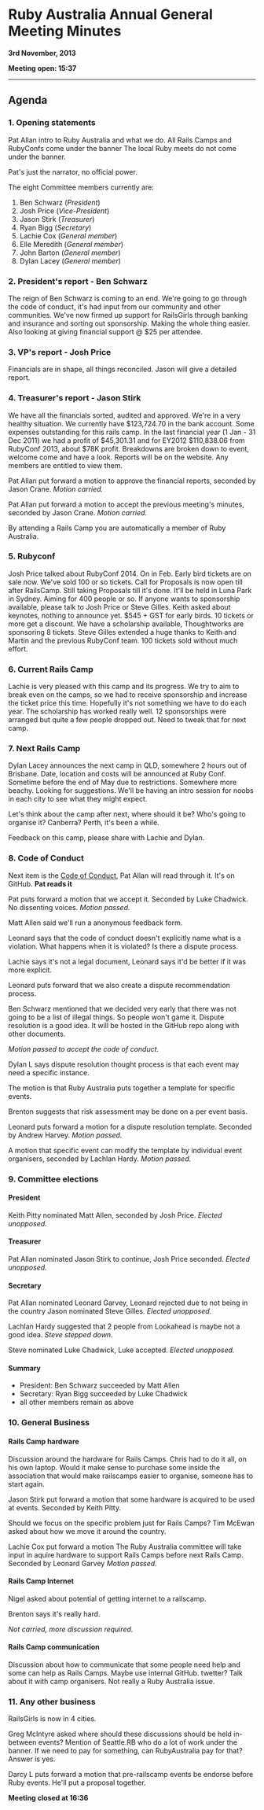 # Ruby Australia Annual General Meeting Minutes
**3rd November, 2013**

**Meeting open: 15:37**

---

## Agenda

### 1. Opening statements

Pat Allan intro to Ruby Australia and what we do.
All Rails Camps and RubyConfs come under the banner
The local Ruby meets do not come under the banner.

Pat's just the narrator, no official power.

The eight Committee members currently are:

1. Ben Schwarz (*President*)
1. Josh Price (*Vice-President*)
1. Jason Stirk (*Treasurer*)
1. Ryan Bigg (*Secretary*)
1. Lachie Cox (*General member*)
1. Elle Meredith (*General member*)
1. John Barton (*General member*)
1. Dylan Lacey (*General member*)

### 2. President's report - Ben Schwarz

The reign of Ben Schwarz is coming to an end. We're going to go through the code of conduct, it's had input from our community and other communities.
We've now firmed up support for RailsGirls through banking and insurance and sorting out sponsorship. Making the whole thing easier. Also looking at giving financial support @ $25 per attendee.

### 3. VP's report - Josh Price

Financials are in shape, all things reconciled. Jason will give a detailed report.

### 4. Treasurer's report - Jason Stirk

We have all the financials sorted, audited and approved. We're in a very healthy situation. We currently have $123,724.70 in the bank account. Some expenses outstanding for this rails camp. In the last financial year (1 Jan - 31 Dec 2011) we had a profit of $45,301.31 and for EY2012 $110,838.06 from RubyConf 2013, about $78K profit. Breakdowns are broken down to event, welcome come and have a look. Reports will be on the website. Any members are entitled to view them.

Pat Allan put forward a motion to approve the financial reports, seconded by Jason Crane. _Motion carried._

Pat Allan put forward a motion to accept the previous meeting's minutes, seconded by Jason Crane. _Motion carried._

By attending a Rails Camp you are automatically a member of Ruby Australia.

### 5. Rubyconf

Josh Price talked about RubyConf 2014. On in Feb. Early bird tickets are on sale now. We've sold 100 or so tickets. Call for Proposals is now open till after RailsCamp. Still taking Proposals till it's done. It'll be held in Luna Park in Sydney. Aiming for 400 people or so. If anyone wants to sponsorship available, please talk to Josh Price or Steve Gilles. Keith asked about keynotes, nothing to announce yet. $545 + GST for early birds. 10 tickets or more get a discount. We have a scholarship available, Thoughtworks are sponsoring 8 tickets. Steve Gilles extended a huge thanks to Keith and Martin and the previous RubyConf team. 100 tickets sold without much effort.

### 6. Current Rails Camp

Lachie is very pleased with this camp and its progress. We try to aim to break even on the camps, so we had to receive sponsorship and increase the ticket price this time. Hopefully it's not something we have to do each year. The scholarship has worked really well. 12 sponsorships were arranged but quite a few people dropped out. Need to tweak that for next camp.

### 7. Next Rails Camp

Dylan Lacey announces the next camp in QLD, somewhere 2 hours out of Brisbane. Date, location and costs will be announced at Ruby Conf. Sometime before the end of May due to restrictions. Somewhere more beachy. Looking for suggestions. We'll be having an intro session for noobs in each city to see what they might expect.

Let's think about the camp after next, where should it be? Who's going to organise it? Canberra? Perth, it's been a while.

Feedback on this camp, please share with Lachie and Dylan.

### 8. Code of Conduct

Next item is the [Code of Conduct](/code-of-conduct), Pat Allan will read through it. It's on GitHub. **Pat reads it**

Pat puts forward a motion that we accept it. Seconded by Luke Chadwick. No dissenting voices. _Motion passed._

Matt Allen said we'll run a anonymous feedback form.

Leonard says that the code of conduct doesn't explicitly name what is a violation. What happens when it is violated? Is there a dispute process.

Lachie says it's not a legal document, Leonard says it'd be better if it was more explicit.

Leonard puts forward that we also create a dispute recommendation process.

Ben Schwarz mentioned that we decided very early that there was not going to be a list of illegal things. So people won't game it. Dispute resolution is a good idea. It will be hosted in the GitHub repo along with other documents.

_Motion passed to accept the code of conduct._

Dylan L says dispute resolution thought process is that each event may need a specific instance.

The motion is that Ruby Australia puts together a template for specific events.

Brenton suggests that risk assessment may be done on a per event basis.

Leonard puts forward a motion for a dispute resolution template. Seconded by Andrew Harvey. _Motion passed._

A motion that specific event can modify the template by individual event organisers, seconded by Lachlan Hardy. _Motion passed._

### 9. Committee elections

#### President
Keith Pitty nominated Matt Allen, seconded by Josh Price.
_Elected unopposed._

#### Treasurer
Pat Allan nominated Jason Stirk to continue, Josh Price seconded.
_Elected unopposed._

#### Secretary
Pat Allan nominated Leonard Garvey, Leonard rejected due to not being in the country
Jason nominated Steve Gilles.
_Elected unopposed._

Lachlan Hardy suggested that 2 people from Lookahead is maybe not a good idea. _Steve stepped down._

Steve nominated Luke Chadwick, Luke accepted.
_Elected unopposed._

#### Summary
- President: Ben Schwarz succeeded by Matt Allen
- Secretary: Ryan Bigg succeeded by Luke Chadwick
- all other members remain as above

### 10. General Business

#### Rails Camp hardware
Discussion around the hardware for Rails Camps. Chris had to do it all, on his own laptop. Would it make sense to purchase some inside the association that would make railscamps easier to organise, someone has to start again.

Jason Stirk put forward a motion that some hardware is acquired to be used at events. Seconded by Keith Pitty.

Should we focus on the specific problem just for Rails Camps?  Tim McEwan asked about how we move it around the country.

Lachie Cox put forward a motion The Ruby Australia committee will take input in aquire hardware to support Rails Camps before next Rails Camp. Seconded by Leonard Garvey
_Motion passed._

#### Rails Camp Internet

Nigel asked about potential of getting internet to a railscamp.

Brenton says it's really hard.

_Not carried, more discussion required._

####  Rails Camp communication

Discussion about how to communicate that some people need help and some can help as Rails Camps. Maybe use internal GitHub. twetter? Talk about it with camp organisers. Not really a Ruby Australia issue.

### 11. Any other business

RailsGirls is now in 4 cities.

Greg McIntyre asked where should these discussions should be held in-between events? Mention of Seattle.RB who do a lot of work under the banner. If we need to pay for something, can RubyAustralia pay for that? Answer is yes.

Darcy L puts forward a motion that pre-railscamp events be endorse before Ruby events. He'll put a proposal together.

**Meeting closed at 16:36**
